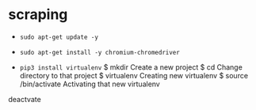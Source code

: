 # scraping
* `sudo apt-get update -y`

* `sudo apt-get install -y chromium-chromedriver`


* `pip3 install virtualenv`
$ mkdir <YOURPROJECT> Create a new project
$ cd <YOURPROJECT> Change directory to that project
$ virtualenv <NEWVIRTUALENV> Creating new virtualenv
$ source <NEWVIRTUALENV>/bin/activate Activating that new virtualenv

deactvate
